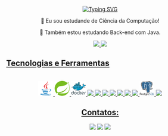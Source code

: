 <p align="center">
  <a href="https://git.io/typing-svg">
    <a href="https://git.io/typing-svg">
      <img src="https://readme-typing-svg.demolab.com?font=Fira+Code&weight=700&size=21&pause=1000&color=080808&background=FFFFFF00&center=falso&vCenter=falso&repeat=verdadeiro&random=falso&width=435&lines=Ola%2C+eu+sou+Jonas+Luis!+%E2%98%95%F0%9F%92%BB%F0" alt="Typing SVG" /></a>
    
</p>

<div align="center">
  
🔭 Eu sou estudande de  Ciência da Computação! 


🌱 Também estou estudando Back-end com Java.

</div>
<div align="center">
  <a href="https://github.com/jonasluis">
  <img height="150em" src="https://github-readme-stats.vercel.app/api?username=jonasluis&show_icons=true&theme=dark&include_all_commits=true&count_private=true"/>
  <img height="150em" src="https://github-readme-stats.vercel.app/api/top-langs/?username=jonasluis&layout=compact&langs_count=7&theme=dark"/>
</div>
    
## Tecnologias e Ferramentas
    
  <div style="display: inline_block" align="center"><br>
  <img alt="Java" height="40" width="40" src="https://raw.githubusercontent.com/devicons/devicon/master/icons/java/java-original.svg">
  <img  alt="spring" height="40" width="40" src="https://raw.githubusercontent.com/devicons/devicon/master/icons/spring/spring-original.svg">
   <img src="https://raw.githubusercontent.com/devicons/devicon/master/icons/docker/docker-original-wordmark.svg" alt="docker" width="40" height="40"/>
    <img src="https://cdn.jsdelivr.net/gh/devicons/devicon/icons/css3/css3-original-wordmark.svg" width=40/>
    <img src="https://cdn.jsdelivr.net/gh/devicons/devicon/icons/git/git-original.svg" width=40/>
    <img src="https://cdn.jsdelivr.net/gh/devicons/devicon/icons/html5/html5-original-wordmark.svg" width=40/>
    <img src="https://cdn.jsdelivr.net/gh/devicons/devicon/icons/javascript/javascript-original.svg" width=40/>
    <img src="https://cdn.jsdelivr.net/gh/devicons/devicon/icons/nodejs/nodejs-original.svg" width=40/>
    <img src="https://cdn.jsdelivr.net/gh/devicons/devicon/icons/python/python-original-wordmark.svg" width=40/>
    <img src="https://cdn.jsdelivr.net/gh/devicons/devicon/icons/wordpress/wordpress-original.svg" width=40/>
    <img src="https://raw.githubusercontent.com/devicons/devicon/master/icons/postgresql/postgresql-original-wordmark.svg" alt="postgresql" width="40" height="40"/> 
    <img src="https://cdn.jsdelivr.net/gh/devicons/devicon/icons/mysql/mysql-original-wordmark.svg" width=40/>

## Contatos:

</div>
  <p></p>
  <div align="center"> 
  <a href="https://www.instagram.com/__jonasluis/"><img src="https://img.shields.io/badge/-Instagram-%23E4405F?style=for-the-badge&logo=instagram&logoColor=white"></a>
  <a href = "mailto:jonasluis66@gmail.com"><img src="https://img.shields.io/badge/-Gmail-%23333?style=for-the-badge&logo=gmail&logoColor=white"></a>
  <a href="https://www.linkedin.com/in/jonasluisds/"><img src="https://img.shields.io/badge/-LinkedIn-%230077B5?style=for-the-badge&logo=linkedin&logoColor=white"></a> 
</div>
